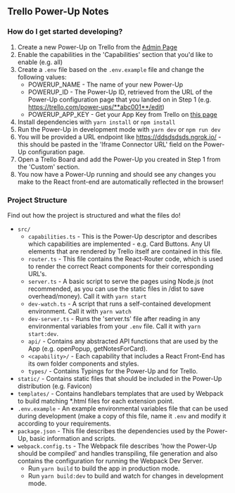 ## Trello Power-Up Notes

### How do I get started developing?

1. Create a new Power-Up on Trello from the [Admin Page](https://trello.com/power-ups/admin)
2. Enable the capabilities in the 'Capabilities' section that you'd like to enable (e.g. all)
3. Create a `.env` file based on the `.env.example` file and change the following values:
   - POWERUP_NAME - The name of your new Power-Up
   - POWERUP_ID - The Power-Up ID, retrieved from the URL of the Power-Up configuration page that you landed on in Step 1 (e.g. https://trello.com/power-ups/**abc001**/edit)
   - POWERUP_APP_KEY - Get your App Key from Trello on [this page](https://trello.com/app-key)
4. Install dependencies with `yarn install` or `npm install`
5. Run the Power-Up in development mode with `yarn dev` or `npm run dev`
6. You will be provided a URL endpoint like https://ddsdsdsds.ngrok.io/ - this should be pasted in the 'Iframe Connector URL' field on the Power-Up configuration page.
7. Open a Trello Board and add the Power-Up you created in Step 1 from the 'Custom' section.
8. You now have a Power-Up running and should see any changes you make to the React front-end are automatically reflected in the browser!

### Project Structure

Find out how the project is structured and what the files do!

- `src/`
  - `capabilities.ts` - This is the Power-Up descriptor and describes which capabilities are implemented - e.g. Card Buttons. Any UI elements that are rendered by Trello itself are contained in this file.
  - `router.ts` - This file contains the React-Router code, which is used to render the correct React components for their corresponding URL's.
  - `server.ts` - A basic script to serve the pages using Node.js (not recommended, as you can use the static files in /dist to save overhead/money). Call it with `yarn start`
  - `dev-watch.ts` - A script that runs a self-contained development environment. Call it with `yarn watch`
  - `dev-server.ts` - Runs the 'server.ts' file after reading in any environmental variables from your `.env` file. Call it with `yarn start:dev`.
  - `api/` - Contains any abstracted API functions that are used by the App (e.g. openPopup, getNotesForCard).
  - `<capability>/` - Each capability that includes a React Front-End has its own folder components and styles.
  - `types/` - Contains Typings for the Power-Up and for Trello.
- `static/` - Contains static files that should be included in the Power-Up distribution (e.g. Favicon)
- `templates/` - Contains handlebars templates that are used by Webpack to build matching \*.html files for each extension point.
- `.env.example` - An example environmental variables file that can be used during development (make a copy of this file, name it `.env` and modify it according to your requirements.
- `package.json` - This file describes the dependencies used by the Power-Up, basic information and scripts.
- `webpack.config.ts` - The Webpack file describes 'how the Power-Up should be compiled' and handles transpiling, file generation and also contains the configuration for running the Webpack Dev Server.
  - Run `yarn build` to build the app in production mode.
  - Run `yarn build:dev` to build and watch for changes in development mode.
